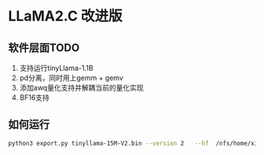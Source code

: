 # LLaMA2.C 改进版

## 软件层面TODO

1. 支持运行tinyLlama-1.1B
2. pd分离，同时用上gemm + gemv
3. 添加awq量化支持并解耦当前的量化实现
4. BF16支持


## 如何运行 

```bash
python3 export.py tinyllama-15M-V2.bin --version 2   --hf  /nfs/home/xiaoxiao/models/hf_models/tinyllama-15M
```